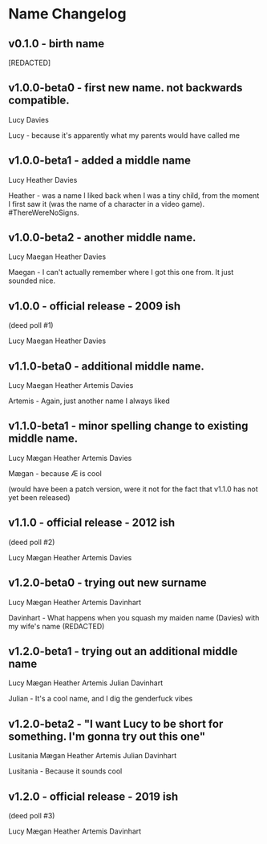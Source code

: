 # Name Changelog

## v0.1.0 - birth name

[REDACTED]

## v1.0.0-beta0 - first new name. not backwards compatible.

Lucy Davies

Lucy - because it's apparently what my parents would have called me

## v1.0.0-beta1 - added a middle name

Lucy Heather Davies

Heather - was a name I liked back when I was a tiny child, from the moment I first saw it (was the name of a character in a video game). #ThereWereNoSigns.

## v1.0.0-beta2 - another middle name.

Lucy Maegan Heather Davies

Maegan - I can't actually remember where I got this one from. It just sounded nice.

## v1.0.0 - official release - 2009 ish
(deed poll #1)

Lucy Maegan Heather Davies

## v1.1.0-beta0 - additional middle name.

Lucy Maegan Heather Artemis Davies

Artemis - Again, just another name I always liked

## v1.1.0-beta1 - minor spelling change to existing middle name.

Lucy Mægan Heather Artemis Davies

Mægan - because Æ is cool

(would have been a patch version, were it not for the fact that v1.1.0 has not yet been released)

## v1.1.0 - official release - 2012 ish
(deed poll #2)

Lucy Mægan Heather Artemis Davies

## v1.2.0-beta0 - trying out new surname

Lucy Mægan Heather Artemis Davinhart

Davinhart - What happens when you squash my maiden name (Davies) with my wife's name (REDACTED)

## v1.2.0-beta1 - trying out an additional middle name

Lucy Mægan Heather Artemis Julian Davinhart

Julian - It's a cool name, and I dig the genderfuck vibes

## v1.2.0-beta2 - "I want Lucy to be short for something. I'm gonna try out this one"

Lusitania Mægan Heather Artemis Julian Davinhart

Lusitania - Because it sounds cool

## v1.2.0 - official release - 2019 ish
(deed poll #3)

Lucy Mægan Heather Artemis Davinhart
